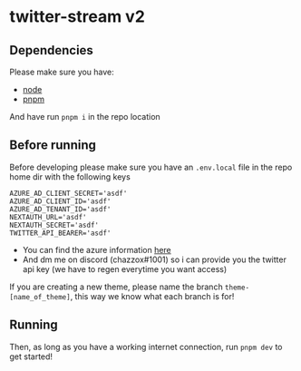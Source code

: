 # twitter-stream v2

## Dependencies

Please make sure you have:

-   [node](https://nodejs.org/en/)
-   [pnpm](https://pnpm.io/)

And have run `pnpm i` in the repo location

## Before running

Before developing please make sure you have an `.env.local` file in the repo home dir with the following keys

```env
AZURE_AD_CLIENT_SECRET='asdf'
AZURE_AD_CLIENT_ID='asdf'
AZURE_AD_TENANT_ID='asdf'
NEXTAUTH_URL='asdf'
NEXTAUTH_SECRET='asdf'
TWITTER_API_BEARER='asdf'
```

-   You can find the azure information [here](https://portal.azure.com/#view/Microsoft_AAD_RegisteredApps/ApplicationMenuBlade/~/Overview/appId/24eb9f6b-b7e5-4bb0-83dd-9f54da283fc4/isMSAApp~/false)
-   And dm me on discord (chazzox#1001) so i can provide you the twitter api key (we have to regen everytime you want access)

If you are creating a new theme, please name the branch `theme-[name_of_theme]`, this way we know what each branch is for!

## Running

Then, as long as you have a working internet connection, run `pnpm dev` to get started!
